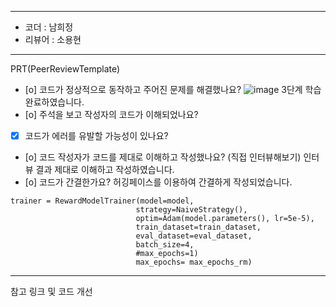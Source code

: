 ----------------------------------------------

- 코더 : 남희정
- 리뷰어 : 소용현

----------------------------------------------

PRT(PeerReviewTemplate)

- [o] 코드가 정상적으로 동작하고 주어진 문제를 해결했나요?
![image](https://github.com/eveningwalk/AIFFEL_Project/assets/100551891/203dc595-6c9d-4e50-8dc7-ea957cdcdaed)
3단계 학습 완료하였습니다.
- [o] 주석을 보고 작성자의 코드가 이해되었나요?
- [x] 코드가 에러를 유발할 가능성이 있나요?
- [o] 코드 작성자가 코드를 제대로 이해하고 작성했나요? (직접 인터뷰해보기)
 인터뷰 결과 제대로 이해하고 작성하였습니다.
- [o] 코드가 간결한가요?
허깅페이스를 이용하여 간결하게 작성되었습니다.
 ```
trainer = RewardModelTrainer(model=model,
                             strategy=NaiveStrategy(),
                             optim=Adam(model.parameters(), lr=5e-5),
                             train_dataset=train_dataset,
                             eval_dataset=eval_dataset,
                             batch_size=4,
                             #max_epochs=1)
                             max_epochs= max_epochs_rm)
```

 ----------------------------------------------

참고 링크 및 코드 개선
